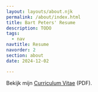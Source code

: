 ```yaml
---
layout: layouts/about.njk
permalink: /about/index.html
title: Bart Peters' Resume
description: TODO
tags:
  - nav
navtitle: Resume
navorder: 2
section: about
date: 2024-12-02

---
```


Bekijk mijn <a href="/static/CV-Bart-Peters-27112024.pdf">Curriculum Vitae</a> (PDF).
